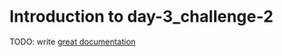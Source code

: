 # Introduction to day-3_challenge-2

TODO: write [great documentation](http://jacobian.org/writing/what-to-write/)
